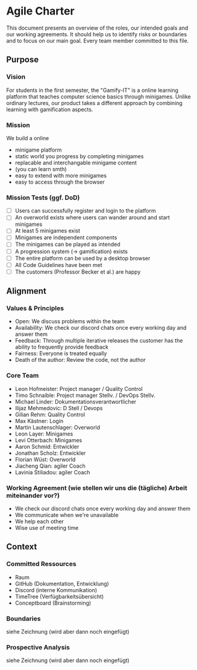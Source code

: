 # Agile Charter

This document presents an overview of the roles, our intended goals and our working agreements. It should help us to identify risks or boundaries and to focus on our main goal. Every team member committed to this file.

## Purpose

### Vision

For students in the first semester, the "Gamify-IT" is a online learning platform that teaches computer science basics through minigames.
Unlike ordinary lectures, our product takes a different approach by combining learning with gamification aspects.

### Mission

We build a online 

- minigame platform
- static world you progress by completing minigames
- replacable and interchangable minigame content
- (you can learn smth)
- easy to extend with more minigames
- easy to access through the browser

### Mission Tests (ggf. DoD)

- [ ] Users can successfully register and login to the platform
- [ ] An overworld exists where users can wander around and start minigames
- [ ] At least 5 minigames exist
- [ ] Minigames are independent components
- [ ] The minigames can be played as intended
- [ ] A progression system (-> gamification) exists
- [ ] The entire platform can be used by a desktop browser
- [ ] All Code Guidelines have been met
- [ ] The customers (Professor Becker et al.) are happy

## Alignment

### Values & Principles

- Open: We discuss problems within the team
- Availability: We check our discord chats once every working day and answer them
- Feedback: Through multiple iterative releases the customer has the ability to frequently provide feedback
- Fairness: Everyone is treated equally
- Death of the author: Review the code, not the author

### Core Team

- Leon Hofmeister: Project manager / Quality Control
- Timo Schnaible: Project manager Stellv. / DevOps Stellv.
- Michael Linder: Dokumentationsverantwortlicher
- Ilijaz Mehmedovic: D Stell / Devops
- Gilian Rehm: Quality Control
- Max Kästner: Login
- Martin Lautenschlager: Overworld
- Leon Layer: Minigames
- Levi Otterbach: Minigames
- Aaron Schmid: Entwickler
- Jonathan Scholz: Entwickler
- Florian Wüst: Overworld
- Jiacheng Qian: agiler Coach
- Lavinia Stiliadou: agiler Coach


### Working Agreement (wie stellen wir uns die (tägliche) Arbeit miteinander vor?)

- We check our discord chats once every working day and answer them
- We communicate when we're unavailable
- We help each other
- Wise use of meeting time

## Context

### Committed Ressources

- Raum
- GitHub (Dokumentation, Entwicklung)
- Discord (interne Kommunikation)
- TimeTree (Verfügbarkeitsübersicht)
- Conceptboard (Brainstorming)

### Boundaries

siehe Zeichnung (wird aber dann noch eingefügt)

### Prospective Analysis

siehe Zeichnung (wird aber dann noch eingefügt)